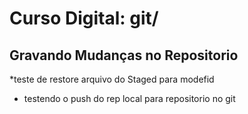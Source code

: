 # Curso Digital: git/

## Gravando Mudanças no Repositorio


  *teste de restore arquivo do Staged para modefid
  * testendo o push do rep local para repositorio no git
